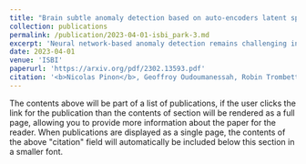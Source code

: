 ```yaml
---
title: "Brain subtle anomaly detection based on auto-encoders latent space analysis: application to de novo parkinson patients"
collection: publications
permalink: /publication/2023-04-01-isbi_park-3.md
excerpt: 'Neural network-based anomaly detection remains challenging in clinical applications with little or no supervised information and subtle anomalies such as hardly visible brain lesions. Among unsupervised methods, patch-based auto-encoders with their efficient representation power provided by their latent space, have shown good results for visible lesion detection. However, the commonly used reconstruction error criterion may limit their performance when facing less obvious lesions. In this work, we design two alternative detection criteria. They are derived from multivariate analysis and can more directly capture information from latent space representations. Their performance compares favorably with two additional supervised learning methods, on a difficult de novo Parkinson Disease (PD) classification task.'
date: 2023-04-01
venue: 'ISBI'
paperurl: 'https://arxiv.org/pdf/2302.13593.pdf'
citation: '<b>Nicolas Pinon</b>, Geoffroy Oudoumanessah, Robin Trombetta, Michel Dojat, Florence Forbes, Carole Lartizien (2023). &quot;Brain subtle anomaly detection based on auto-encoders latent space analysis: application to de novo parkinson patients.&quot; <i>IEEE 20th International Symposium on Biomedical Imaging</i>.'
---
```


The contents above will be part of a list of publications, if the user clicks the link for the publication than the contents of section will be rendered as a full page, allowing you to provide more information about the paper for the reader. When publications are displayed as a single page, the contents of the above "citation" field will automatically be included below this section in a smaller font.


